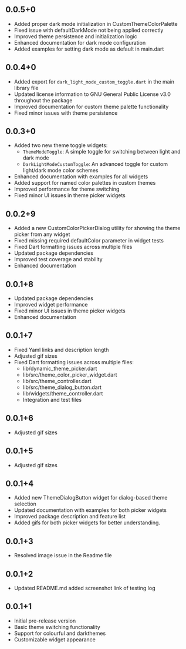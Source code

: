 ## 0.0.5+0

* Added proper dark mode initialization in CustomThemeColorPalette
* Fixed issue with defaultDarkMode not being applied correctly
* Improved theme persistence and initialization logic
* Enhanced documentation for dark mode configuration
* Added examples for setting dark mode as default in main.dart

## 0.0.4+0

* Added export for `dark_light_mode_custom_toggle.dart` in the main library file
* Updated license information to GNU General Public License v3.0 throughout the package
* Improved documentation for custom theme palette functionality
* Fixed minor issues with theme persistence

## 0.0.3+0

* Added two new theme toggle widgets:
  - `ThemeModeToggle`: A simple toggle for switching between light and dark mode
  - `DarkLightModeCustomToggle`: An advanced toggle for custom light/dark mode color schemes
* Enhanced documentation with examples for all widgets
* Added support for named color palettes in custom themes
* Improved performance for theme switching
* Fixed minor UI issues in theme picker widgets

## 0.0.2+9

* Added a new CustomColorPickerDialog utility for showing the theme picker from any widget
* Fixed missing required defaultColor parameter in widget tests
* Fixed Dart formatting issues across multiple files
* Updated package dependencies
* Improved test coverage and stability
* Enhanced documentation

## 0.0.1+8

* Updated package dependencies
* Improved widget performance
* Fixed minor UI issues in theme picker widgets
* Enhanced documentation

## 0.0.1+7

* Fixed Yaml links and description length
* Adjusted gif sizes
* Fixed Dart formatting issues across multiple files:
  - lib/dynamic_theme_picker.dart
  - lib/src/theme_color_picker_widget.dart
  - lib/src/theme_controller.dart
  - lib/src/theme_dialog_button.dart
  - lib/widgets/theme_controller.dart
  - Integration and test files

## 0.0.1+6

* Adjusted gif sizes


## 0.0.1+5

* Adjusted gif sizes


## 0.0.1+4

* Added new ThemeDialogButton widget for dialog-based theme selection
* Updated documentation with examples for both picker widgets
* Improved package description and feature list
* Added gifs for both picker widgets for better understanding.


## 0.0.1+3

* Resolved image issue in the Readme file

## 0.0.1+2

* Updated README.md added screenshot link of testing log


## 0.0.1+1

* Initial pre-release version
* Basic theme switching functionality
* Support for colourful and darkthemes
* Customizable widget appearance







